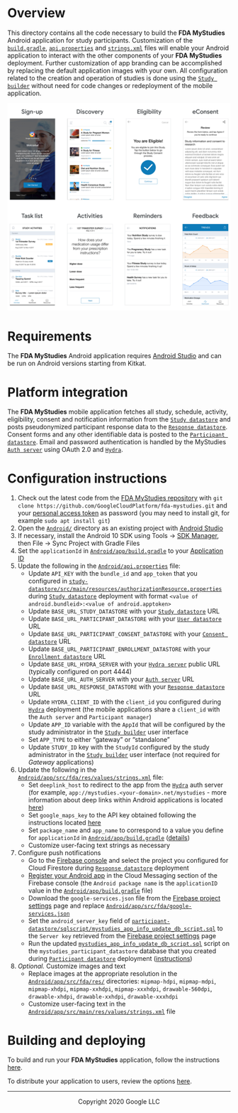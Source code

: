 <!--
 Copyright 2020 Google LLC
 Use of this source code is governed by an MIT-style
 license that can be found in the LICENSE file or at
 https://opensource.org/licenses/MIT.
-->

# Overview
This directory contains all the code necessary to build the **FDA MyStudies** Android application for study participants. Customization of the [`build.gradle`](app/build.gradle), [`api.properties`](api.properties) and [`strings.xml`](app/src/fda/res/values/strings.xml) files will enable your Android application to interact with the other components of your **FDA MyStudies** deployment. Further customization of app branding can be accomplished by replacing the default application images with your own. All configuration related to the creation and operation of studies is done using the [`Study builder`](../study-builder/) without need for code changes or redeployment of the mobile application.

<!--TODO A demonstration of the Android mobile application can be found [here](todo). --->

![Example screens](../documentation/images/mobile-screens.png "Example screens")

# Requirements
The **FDA MyStudies** Android application requires [Android Studio](https://developer.android.com/studio/index.html) and can be run on Android versions starting from Kitkat.

# Platform integration
The **FDA MyStudies** mobile application fetches all study, schedule, activity, eligibility, consent and notification information from the [`Study datastore`](../study-datastore/) and posts pseudonymized participant response data to the [`Response datastore`](../response-datastore/). Consent forms and any other identifiable data is posted to the [`Participant datastore`](../participant-datastore/). Email and password authentication is handled by the MyStudies [`Auth server`](../auth-server/) using OAuth 2.0 and [`Hydra`](/hydra/).

# Configuration instructions

1. Check out the latest code from the [FDA MyStudies repository](https://github.com/GoogleCloudPlatform/fda-mystudies/) with `git clone https://github.com/GoogleCloudPlatform/fda-mystudies.git` and your [personal access token](https://docs.github.com/en/free-pro-team@latest/github/authenticating-to-github/creating-a-personal-access-token) as password (you may need to install git, for example `sudo apt install git`)
1. Open the [`Android/`](../Android/) directory as an existing project with [Android Studio](https://developer.android.com/studio/index.html)
1. If necessary, install the Android 10 SDK using Tools &rarr; [SDK Manager](https://developer.android.com/studio/intro/update#sdk-manager), then File &rarr; Sync Project with Gradle Files	 
1. Set the `applicationId` in [`Android/app/build.gradle`](app/build.gradle) to your [Application ID](https://developer.android.com/studio/build/application-id)
1. Update the following in the [`Android/api.properties`](api.properties) file:
    -    Update `API_KEY` with the `bundle_id` and `app_token` that you configured in [`study-datastore/src/main/resources/authorizationResource.properties`](../study-datastore/src/main/resources/authorizationResource.properties) during [`Study datastore`](/study-datastore/) deployment with format `<value of android.bundleid>:<value of android.apptoken>`
    -    Update `BASE_URL_STUDY_DATASTORE` with your [`Study datastore`](../study-datastore) URL
    -    Update `BASE_URL_PARTICIPANT_DATASTORE` with your [`User datastore`](../participant-datastore/user-mgmt-module/) URL
    -    Update `BASE_URL_PARTICIPANT_CONSENT_DATASTORE` with your [`Consent datastore`](../participant-datastore/consent-mgmt-module/) URL
    -    Update `BASE_URL_PARTICIPANT_ENROLLMENT_DATASTORE` with your [`Enrollment datastore`](../participant-datastore/enroll-mgmt-module/) URL
    -    Update `BASE_URL_HYDRA_SERVER` with your [`Hydra server`](../hydra/) public URL (typically configured on port 4444)
    -    Update `BASE_URL_AUTH_SERVER` with your [`Auth server`](../auth-server/) URL
    -    Update `BASE_URL_RESPONSE_DATASTORE` with your [`Response datastore`](../response-datastore/) URL
    -    Update `HYDRA_CLIENT_ID` with the `client_id` you configured during [`Hydra`](/hydra/) deployment (the mobile applications share a `client_id` with the `Auth server` and `Participant manager`) 
    -    Update `APP_ID` variable with the `AppId` that will be configured by the study administrator in the [`Study builder`](../study-builder/) user interface
    -    Set `APP_TYPE` to either “gateway” or “standalone”
    -    Update `STUDY_ID` key with the `StudyId` configured by the study administrator in the [`Study builder`](../study-builder/) user interface (not required for *Gateway* applications)
1. Update the following in the [`Android/app/src/fda/res/values/strings.xml`](app/src/fda/res/values/strings.xml) file:
    -    Set `deeplink_host` to redirect to the app from the [`Hydra`](/hydra/) auth server (for example, `app://mystudies.<your-domain>.net/mystudies` - more information about deep links within Android applications is located [here](https://developer.android.com/training/app-links/deep-linking))
    -    Set `google_maps_key` to the API key obtained following the instructions located [here](https://developers.google.com/maps/documentation/android-sdk/get-api-key)
    -    Set `package_name` and `app_name` to correspond to a value you define for `applicationId` in [`Android/app/build.gradle`](app/build.gradle) ([details](https://developer.android.com/studio/build/application-id)) 
    -    Customize user-facing text strings as necessary
1. Configure push notifications
    -    Go to the [Firebase console](https://console.firebase.google.com/) and select the project you configured for Cloud Firestore during [`Response datastore`](/response-datastore/) deployment 
    -    [Register your Android app](https://firebase.google.com/docs/android/setup) in the Cloud Messaging section of the Firebase console (the `Android package name` is the `applicationID` value in the [`Android/app/build.gradle`](app/build.gradle) file)
    -    Download the `google-services.json` file from the [Firebase project settings](https://console.firebase.google.com/project/_/settings/general/) page and replace [`Android/app/src/fda/google-services.json`](app/src/fda/google-services.json)
    -    Set the `android_server_key` field of [`participant-datastore/sqlscript/mystudies_app_info_update_db_script.sql`](../participant-datastore/sqlscript/mystudies_app_info_update_db_script.sql) to the `Server key` retrieved from the [Firebase project settings](https://console.firebase.google.com/project/_/settings/general/) page
    -    Run the updated [`mystudies_app_info_update_db_script.sql`](../participant-datastore/sqlscript/mystudies_app_info_update_db_script.sql) script on the `mystudies_participant_datastore` database that you created during [`Participant datastore`](/participant-datastore/) deployment  ([instructions](https://cloud.google.com/sql/docs/mysql/import-export/importing#importing_a_sql_dump_file))
1. *Optional.* Customize images and text
     -    Replace images at the appropriate resolution in the [`Android/app/src/fda/res/`](app/src/fda/res/) directories: `mipmap-hdpi`, `mipmap-mdpi`, `mipmap-xhdpi`, `mipmap-xxhdpi`, `mipmap-xxxhdpi`, `drawable-560dpi`, `drawable-xhdpi`, `drawable-xxhdpi`, `drawable-xxxhdpi`
     -    Customize user-facing text in the [`Android/app/src/main/res/values/strings.xml`](app/src/main/res/values/strings.xml) file 

# Building and deploying

To build and run your **FDA MyStudies** application, follow the instructions [here](https://developer.android.com/studio/run).

To distribute your application to users, review the options [here](https://developer.android.com/studio/publish). 

***
<p align="center">Copyright 2020 Google LLC</p>

